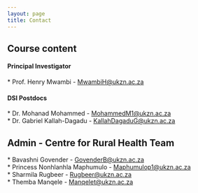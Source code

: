 ```yaml
---
layout: page
title: Contact 
--- 
```


<h2> Course content </h2>

<h4> Principal Investigator </h4>
* Prof. Henry Mwambi - <a href="mailto:MwambiH@ukzn.ac.za">MwambiH@ukzn.ac.za</a> <br>

<h4> DSI Postdocs </h4>
* Dr. Mohanad Mohammed - <a href="mailto:MohammedM1@ukzn.ac.za">MohammedM1@ukzn.ac.za</a> <br>
* Dr. Gabriel Kallah-Dagadu - <a href="mailto:KallahDagaduG@ukzn.ac.za">KallahDagaduG@ukzn.ac.za</a> <br>


<h2> Admin - Centre for Rural Health Team </h2>
* Bavashni Govender - <a href="mailto:GovenderB@ukzn.ac.za">GovenderB@ukzn.ac.za</a> <br>
* Princess Nonhlanhla Maphumulo - <a href="mailto:Maphumulop1@ukzn.ac.za">Maphumulop1@ukzn.ac.za</a> <br>
* Sharmila Rugbeer - <a href="mailto:Rugbeer@ukzn.ac.za">Rugbeer@ukzn.ac.za</a> <br>
* Themba Manqele - <a href="mailto:Manqelet@ukzn.ac.za">Manqelet@ukzn.ac.za</a> <br>
